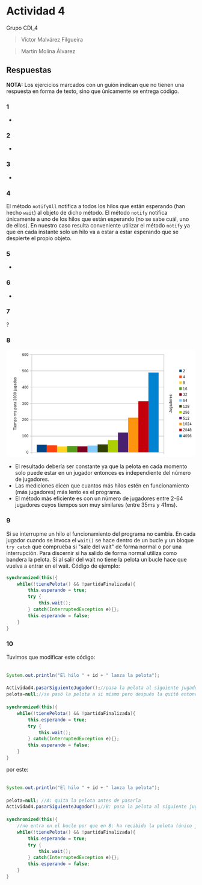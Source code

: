 # Actividad 4

Grupo CDI_4

> Víctor Malvárez Filgueira

> Martín Molina Álvarez

## Respuestas

**NOTA:** Los ejercicios marcados con un guión indican que no tienen una respuesta en forma de texto, sino que únicamente se entrega código.

### 1
-

### 2
-

### 3
-

### 4
El método `notifyAll` notifica a todos los hilos que están esperando (han hecho `wait`) al objeto de dicho método. El método `notify` notifica únicamente a uno de los hilos que están esperando (no se sabe cuál, uno de ellos). En nuestro caso resulta conveniente utilizar el método `notify` ya que en cada instante solo un hilo va a estar a estar esperando que se despierte el propio objeto.

### 5
-

### 6
-

### 7
?

### 8
![Gráfico](./docs/anexo_8.png)

- El resultado debería ser constante ya que la pelota en cada momento solo puede estar en un jugador entonces es independiente del número de jugadores.
- Las mediciones dicen que cuantos más hilos estén en funcionamiento (más jugadores) más lento es el programa.
- El método más eficiente es con un número de jugadores entre 2-64 jugadores cuyos tiempos son muy similares (entre 35ms y 41ms).

### 9
Si se interrupme un hilo el funcionamiento del programa no cambia. En cada jugador cuando se invoca el `wait()` se hace dentro de un bucle y un bloque `try catch` que comprueba si "sale del wait" de forma normal o por una interrupción. Para discernir si ha salido de forma normal utiliza como bandera la pelota. Si al salir del wait no tiene la pelota un bucle hace que vuelva a entrar en el wait. Código de ejemplo:

```java
synchronized(this){
	while(!tienePelota() && !partidaFinalizada){
		this.esperando = true;
		try {
			this.wait();
		} catch(InterruptedException e){};
		this.esperando = false;
	}
}
```

### 10
Tuvimos que modificar este código:

```java

System.out.println("El hilo " + id + " lanza la pelota");
			
Actividad4.pasarSiguienteJugador();//pasa la pelota al siguiente jugador, en este caso a si mismo
pelota=null;//se pasó la pelota a si mismo pero después la quitó entonces nunca sale del bucle por motivo de la expresión !tienePelota()

synchronized(this){
	while(!tienePelota() && !partidaFinalizada){
		this.esperando = true;
		try {
			this.wait();
		} catch(InterruptedException e){};
		this.esperando = false;
	}
}
```

por este:

```java

System.out.println("El hilo " + id + " lanza la pelota");

pelota=null; //A: quita la pelota antes de pasarla
Actividad4.pasarSiguienteJugador();//B: pasa la pelota al siguiente jugador, en este caso a si mismo

synchronized(this){
	//no entra en el bucle por que en B: ha recibido la pelota (único jugador)
	while(!tienePelota() && !partidaFinalizada){
		this.esperando = true;
		try {
			this.wait();
		} catch(InterruptedException e){};
		this.esperando = false;
	}
}
```






